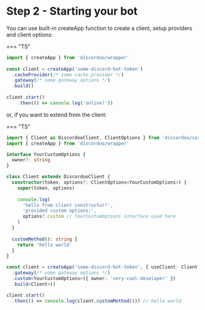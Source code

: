 # Step 2 - Starting your bot
You can use built-in createApp function to create a client, setup providers and client options:

=== "TS"
```ts
import { createApp } from 'discordoo/wrapper'
 
const client = createApp('some-discord-bot-token')
  .cacheProvider(/* some cache provider */)
  .gateway(/* some gateway options */)
  .build()
 
client.start()
    .then(() => console.log('online!'))
```

or, if you want to extend from the client:

=== "TS"
```ts
import { Client as DiscordooClient, ClientOptions } from 'discordoo/core'
import { createApp } from 'discordoo/wrapper'

interface YourCustomOptions {
  owner?: string
}

class Client extends DiscordooClient {
  constructor(token, options?: ClientOptions<YourCustomOptions>) {
    super(token, options)
    
    console.log(
      'hello from client constructor!',
      'provided custom options:',
      options?.custom // YourCustomOptions interface used here
    )
  }
  
  customMethod(): string {
    return 'hello world'
  }
}

const client = createApp('some-discord-bot-token', { useClient: Client })
  .gateway(/* some gateway options */)
  .custom<YourCustomOptions>({ owner: 'very-cool-developer' })
  .build<Client>()

client.start()
  .then(() => console.log(client.customMethod())) // hello world
```
